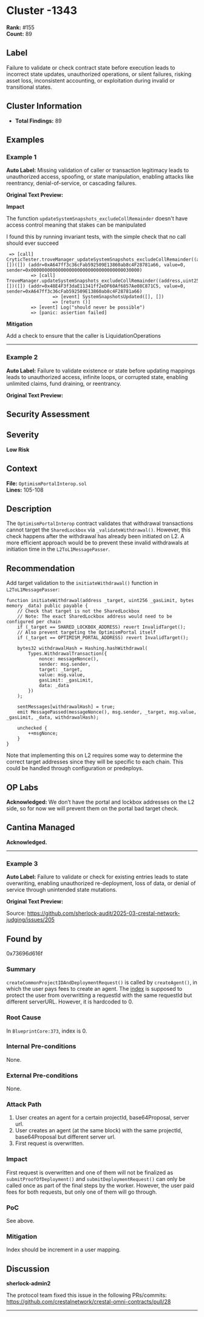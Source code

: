 # Cluster -1343

**Rank:** #155  
**Count:** 89  

## Label
Failure to validate or check contract state before execution leads to incorrect state updates, unauthorized operations, or silent failures, risking asset loss, inconsistent accounting, or exploitation during invalid or transitional states.

## Cluster Information
- **Total Findings:** 89

## Examples

### Example 1

**Auto Label:** Missing validation of caller or transaction legitimacy leads to unauthorized access, spoofing, or state manipulation, enabling attacks like reentrancy, denial-of-service, or cascading failures.  

**Original Text Preview:**

**Impact**

The function `updateSystemSnapshots_excludeCollRemainder` doesn't have access control meaning that stakes can be manipulated

I found this by running invariant tests, with the simple check that no call should ever succeed


```solidity
 => [call] CryticTester.troveManager_updateSystemSnapshots_excludeCollRemainder((address,uint256)[])([]) (addr=0xA647ff3c36cFab592509E13860ab8c4F28781a66, value=0, sender=0x0000000000000000000000000000000000030000)
         => [call] TroveManager.updateSystemSnapshots_excludeCollRemainder((address,uint256)[])([]) (addr=0x48E4F3f3daE11341ff2eDF60Af6857Ae08C871C5, value=0, sender=0xA647ff3c36cFab592509E13860ab8c4F28781a66)
                 => [event] SystemSnapshotsUpdated([], [])
                 => [return ()]
         => [event] Log("should never be possible")
         => [panic: assertion failed]
```

**Mitigation**

Add a check to ensure that the caller is LiquidationOperations

---
### Example 2

**Auto Label:** Failure to validate existence or state before updating mappings leads to unauthorized access, infinite loops, or corrupted state, enabling unlimited claims, fund draining, or reentrancy.  

**Original Text Preview:**

## Security Assessment

## Severity
**Low Risk**

## Context
**File:** `OptimismPortalInterop.sol`  
**Lines:** 105-108

## Description
The `OptimismPortalInterop` contract validates that withdrawal transactions cannot target the `SharedLockbox` via `_validateWithdrawal()`. However, this check happens after the withdrawal has already been initiated on L2. A more efficient approach would be to prevent these invalid withdrawals at initiation time in the `L2ToL1MessagePasser`.

## Recommendation
Add target validation to the `initiateWithdrawal()` function in `L2ToL1MessagePasser`:

```solidity
function initiateWithdrawal(address _target, uint256 _gasLimit, bytes memory _data) public payable {
    // Check that target is not the SharedLockbox
    // Note: The exact SharedLockbox address would need to be configured per chain
    if (_target == SHARED_LOCKBOX_ADDRESS) revert InvalidTarget();
    // Also prevent targeting the OptimismPortal itself
    if (_target == OPTIMISM_PORTAL_ADDRESS) revert InvalidTarget();

    bytes32 withdrawalHash = Hashing.hashWithdrawal(
        Types.WithdrawalTransaction({
            nonce: messageNonce(),
            sender: msg.sender,
            target: _target,
            value: msg.value,
            gasLimit: _gasLimit,
            data: _data
        })
    );

    sentMessages[withdrawalHash] = true;
    emit MessagePassed(messageNonce(), msg.sender, _target, msg.value, _gasLimit, _data, withdrawalHash);
    
    unchecked {
        ++msgNonce;
    }
}
```

Note that implementing this on L2 requires some way to determine the correct target addresses since they will be specific to each chain. This could be handled through configuration or predeploys.

## OP Labs
**Acknowledged:** We don’t have the portal and lockbox addresses on the L2 side, so for now we will prevent them on the portal bad target check.

## Cantina Managed
**Acknowledged.**

---
### Example 3

**Auto Label:** Failure to validate or check for existing entries leads to state overwriting, enabling unauthorized re-deployment, loss of data, or denial of service through unintended state mutations.  

**Original Text Preview:**

Source: https://github.com/sherlock-audit/2025-03-crestal-network-judging/issues/205 

## Found by 
0x73696d616f

### Summary

`createCommonProjectIDAndDeploymentRequest()` is called by `createAgent()`, in which the user pays fees to create an agent. The [index](https://github.com/sherlock-audit/2025-03-crestal-network/blob/main/crestal-omni-contracts/src/BlueprintCore.sol#L373) is supposed to protect the user from overwritting a requestId with the same requestId but different serverURL. However, it is hardcoded to 0. 

### Root Cause

In `BlueprintCore:373`, index is 0.

### Internal Pre-conditions

None.

### External Pre-conditions

None.

### Attack Path

1. User creates an agent for a certain projectId, base64Proposal, server url.
2. User creates an agent (at the same block) with the same projectId, base64Proposal but different server url.
3. First request is overwritten.

### Impact

First request is overwritten and one of them will not be finalized as `submitProofOfDeployment()` and `submitDeploymentRequest()` can only be called once as part of the final steps by the worker. However, the user paid fees for both requests, but only one of them will go through.

### PoC

See above.

### Mitigation

Index should be increment in a user mapping.

## Discussion

**sherlock-admin2**

The protocol team fixed this issue in the following PRs/commits:
https://github.com/crestalnetwork/crestal-omni-contracts/pull/28

---
